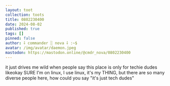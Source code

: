 ```yaml
---
layout: toot
collection: toots
title: 0802230400
date: 2024-08-02
published: true
tags: []
pinned: false
author: ⸸ commander ░ nova ⸸ :~$
avatar: /img/avatar/daemon.jpeg
mastodon: https://mastodon.online/@cmdr_nova/0802230400
---
```


it just drives me wild when people say this place is only for techie dudes likeokay SURE I'm on linux, I use linux, it's my THING, but there are so many diverse people here, how could you say "it's just tech dudes"
